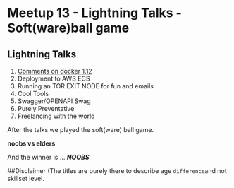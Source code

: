 # Meetup 13 - Lightning Talks - Soft(ware)ball game

## Lightning Talks

1. [Comments on docker 1.12](https://github.com/devstaff-crete/meetup13-LightningTalks-SoftwareballGame/blob/master/presentations/docker1.12.lt.devstaff.pdf)
2. Deployment to AWS ECS 
3. Running an TOR EXIT NODE for fun and emails
4. Cool Tools
5. Swagger/OPENAPI Swag
6. Purely Preventative
7. Freelancing with the world

After the talks we played the soft(ware) ball game.

**noobs vs elders**

And the winner is ... ***NOOBS***

##Disclaimer
(The titles are purely there to describe age `difference`and not skillset level.
